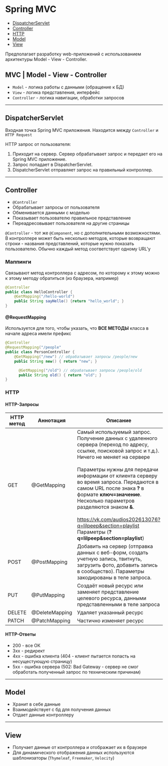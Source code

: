 # Spring MVC

* [DispatcherServlet](#DispatcherServlet)
* [Controller](#Controller)
* [HTTP](#HTTP)
* [Model](#Model)
* [View](#View)

Предполагает разработку web-приложений с использованием архитектуры Model - View - Controller.



## MVC | Model - View - Controller

- `Model` - логика работы с данными (обращение к БД)
- `View` - логика представления, интерфейс
- `Controller` - логика навигации, обработки запросов

<a name = "DispatcherServlet"></a>

---

## DispatcherServlet

Входная точка Spring MVC приложения. Находится между `Controller`
и `HTTP Request`

HTTP запрос от пользователя:
1. Приходит на сервер. Сервер обрабатывает запрос и передает
его на Spring MVC приложение.
2. Запрос попадает в DispatcherServlet.
3. DispatcherServlet отправляет запрос на правильный контроллер.

<a name = "Controller"></a>

---

## Controller

- `@Controller`
- Обрабатывает запросы от пользователя
- Обменивается данными с моделью
- Показывает пользователю правильное представление
- Переадресовывает пользователя на другие страницы

`@Controller` - тот же `@Component`, но с дополнительными возможностями.
В контроллере может быть несколько методов, которые возвращают строки - названия представлений, которые нужно показать
пользователю. Обычно каждый метод соответствует одному URL'у 

### Маппинги

Связывают метод контроллера с адресом, по которому к этому можно к этому методу обратиться (из браузера, например)

```java
@Controller
public class HelloController {
    @GetMapping("/hello-world")
    public String sayHello() {return "hello_world"; }
}
```


#### @RequestMapping

Используется для того, чтобы указать, что **ВСЕ МЕТОДЫ** класса в начале адреса имели префикс

```java
@Controller
@RequestMapping("/people"
public class PersonController {
    @GetMapping("/new") // обрабатывает запросы /people/new
    public String new() { return "new"; }

      @GetMapping("/old") // обрабатывает запросы /people/old
      public String old() { return "old"; }
}
```

### HTTP

<a name = "HTTP"></a>

#### HTTP-Запросы

| HTTP метод | Аннотация      | Описание                                                                                                                                                                                                                                                                                                                                                                                                                                                                       |
|------------|----------------|--------------------------------------------------------------------------------------------------------------------------------------------------------------------------------------------------------------------------------------------------------------------------------------------------------------------------------------------------------------------------------------------------------------------------------------------------------------------------------|
| GET        | @GetMapping    | Самый используемый запрос. Получение данных с удаленного сервера (переход по адресу, ссылке, поисковой запрос и т.д.). Ничего не меняет на сервере<br/><br/> Параметры нужны для передачи информации от клиента серверу во время запроса. Передаются в самом URL после знака **?** в формате **ключ=значение**. Несколько параметров разделяются знаком **&**.<br/> <br/>https://vk.com/audios202613076?q=lilpeep&section=playlist Параметры (**?q=lilpeep&section=playlist**) |
| POST       | @PostMapping   | Добавить на сервер (отправка данных с веб-форм, создать учетную запись, твитнуть, загрузить фото, добавить запись в сообщество). Параметры закодированы в теле запроса.                                                                                                                                                                                                                                                                                                        |
| PUT        | @PutMapping    | Создаёт новый ресурс или заменяет представление целевого ресурса, данными представленными в теле запроса                                                                                                                                                                                                                                                                                                                                                                       |
| DELETE     | @DeleteMapping | Удаляет указанный ресурс                                                                                                                                                                                                                                                                                                                                                                                                                                                       |
| PATCH      | @PatchMapping  | Частично изменяет ресурс                                                                                                                                                                                                                                                                                                                                                                                                                                                       |

#### HTTP-Ответы

* 200 - все ОК
* 3хх - редирект
* 4хх - ошибка клиента (404 - клиент пытается попасть на несущестующую страницу)
* 5хх - ошибка сервера (502: Bad Gateway -  сервер не смог обработать полученный запрос по техническим причинам)

---

<a name = "Model"></a>


## Model

 - Хранит в себе данные
 - Взаимодействует с бд для получения данных
 - Отдает данные контроллеру

<a name = "View"></a>

---
## View

- Получает данные от контроллера и отображает их в браузере
- Для динамического отображения данных используются шаблонизаторы
  (`Thymeleaf`, `Freemaker`, `Velocity`)
